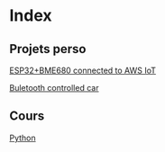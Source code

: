 # Index

## Projets perso

[ESP32+BME680 connected to AWS IoT](perso/Weather%20Station%20connected%20to%20AWS/README.md)

[Buletooth controlled car](perso/Bluetooth-controlled-car/README.md)

## Cours

[Python](cours/Python/README.md)
